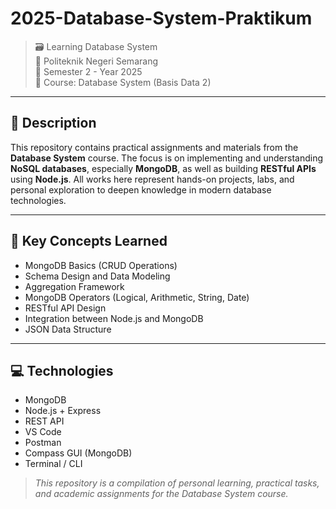 # 2025-Database-System-Praktikum

> 🗃️ Learning Database System  
> 🏫 Politeknik Negeri Semarang  
> 📅 Semester 2 - Year 2025  
> 📘 Course: Database System (Basis Data 2)

---

## 📖 Description

This repository contains practical assignments and materials from the **Database System** course. The focus is on implementing and understanding **NoSQL databases**, especially **MongoDB**, as well as building **RESTful APIs** using **Node.js**. All works here represent hands-on projects, labs, and personal exploration to deepen knowledge in modern database technologies.

---

## 📌 Key Concepts Learned

- MongoDB Basics (CRUD Operations)
- Schema Design and Data Modeling
- Aggregation Framework
- MongoDB Operators (Logical, Arithmetic, String, Date)
- RESTful API Design
- Integration between Node.js and MongoDB
- JSON Data Structure

---

## 💻 Technologies

- MongoDB
- Node.js + Express
- REST API
- VS Code
- Postman
- Compass GUI (MongoDB)
- Terminal / CLI

> _This repository is a compilation of personal learning, practical tasks, and academic assignments for the Database System course._

